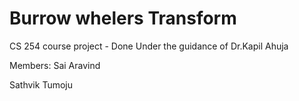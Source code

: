 # Burrow whelers Transform 
 
CS 254 course project - Done Under the guidance of Dr.Kapil Ahuja


Members:
Sai Aravind

Sathvik Tumoju
